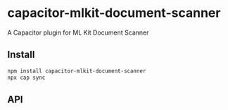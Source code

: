 # capacitor-mlkit-document-scanner

A Capacitor plugin for ML Kit Document Scanner

## Install

```bash
npm install capacitor-mlkit-document-scanner
npx cap sync
```

## API

<docgen-index></docgen-index>

<docgen-api>
<!-- run docgen to generate docs from the source -->
<!-- More info: https://github.com/ionic-team/capacitor-docgen -->
</docgen-api>
